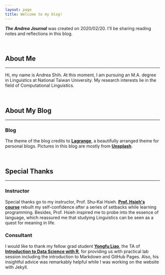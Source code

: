```yaml
---
layout: page
title: Welcome to my blog!
---
```


***The Andrea Journal*** was created on 2020/02/20. I'll be sharing reading notes and reflections in this blog.

&nbsp;

## About Me
---
Hi, my name is Andrea Shih. At this moment, I am pursuing an M.A. degree in Linguistics at National Taiwan University. My research interests lie in the field of Computational Linguistics.

&nbsp;

## About My Blog 
---

### Blog
The theme of the blog credits to [**Lagrange**](https://github.com/LeNPaul/Lagrange), a beautifully arranged theme for personal blogs. Pictures in this blog are mostly from [**Unsplash**](https://unsplash.com/).

&nbsp;

## Special Thanks
---
### Instructor
Special thanks go to my instructor, Prof. Shu-Kai Hsieh. [**Prof. Hsieh's course**](https://rlads2019.github.io/) rebuilt my self-confidence after a series of setbacks while learning programming. Besides, Prof. Hsieh inspired me to probe into the essence of language, which reassured me that studying Linguistics can be seen as a quest for meaning in life. 

### Consultant
I would like to thank my fellow grad student [**Yongfu Liao**](https://yongfu.name/), the TA of [**Introduction to Data Science with R**](https://rlads2019.github.io/lab/), for providing us with practical lab session including the introduction to Markdown and GitHub Pages. Also, his insightful advice was remarkably helpful while I was working on the website with Jekyll. 
